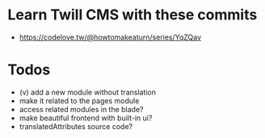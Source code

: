 # Learn Twill CMS with these commits

- https://codelove.tw/@howtomakeaturn/series/YqZQav

# Todos

- (v) add a new module without translation
- make it related to the pages module
- access related modules in the blade?
- make beautiful frontend with built-in ui?
- translatedAttributes source code?
